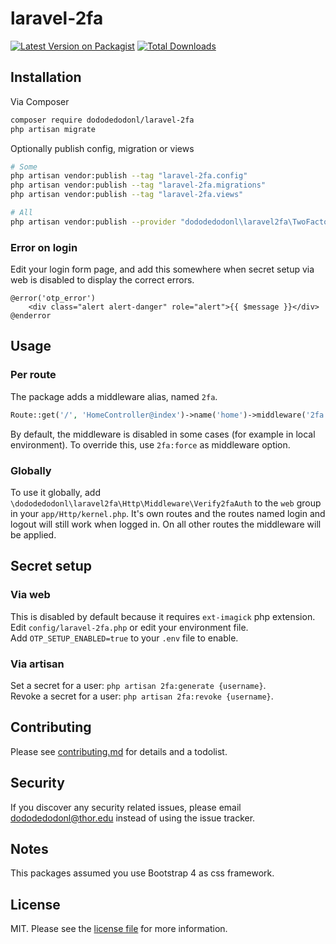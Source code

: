 # laravel-2fa

[![Latest Version on Packagist][ico-version]][link-packagist]
[![Total Downloads][ico-downloads]][link-downloads]

## Installation

Via Composer

``` bash
composer require dododedodonl/laravel-2fa
php artisan migrate
```

Optionally publish config, migration or views

``` bash
# Some
php artisan vendor:publish --tag "laravel-2fa.config"
php artisan vendor:publish --tag "laravel-2fa.migrations"
php artisan vendor:publish --tag "laravel-2fa.views"

# All
php artisan vendor:publish --provider "dododedodonl\laravel2fa\TwoFactorAuthenticationServiceProvider"
```

### Error on login
Edit your login form page, and add this somewhere when secret setup via web is disabled to display the correct errors.
``` blade
@error('otp_error')
    <div class="alert alert-danger" role="alert">{{ $message }}</div>
@enderror
```

## Usage

### Per route
The package adds a middleware alias, named `2fa`.
``` php
Route::get('/', 'HomeController@index')->name('home')->middleware('2fa');
```
By default, the middleware is disabled in some cases (for example in local environment). To override this, use `2fa:force` as middleware option.

### Globally
To use it globally, add `\dododedodonl\laravel2fa\Http\Middleware\Verify2faAuth` to the `web` group in your `app/Http/kernel.php`. It's own routes and the routes named login and logout will still work when logged in. On all other routes the middleware will be applied.


## Secret setup

### Via web
This is disabled by default because it requires `ext-imagick` php extension. Edit `config/laravel-2fa.php` or edit your environment file.  
Add `OTP_SETUP_ENABLED=true` to your `.env` file  to enable.

### Via artisan
Set a secret for a user: `php artisan 2fa:generate {username}`.  
Revoke a secret for a user: `php artisan 2fa:revoke {username}`.

## Contributing

Please see [contributing.md](contributing.md) for details and a todolist.

## Security

If you discover any security related issues, please email dododedodonl@thor.edu instead of using the issue tracker.

## Notes

This packages assumed you use Bootstrap 4 as css framework.

## License

MIT. Please see the [license file](license.md) for more information.

[ico-version]: https://img.shields.io/packagist/v/dododedodonl/laravel-2fa.svg?style=flat-square
[ico-downloads]: https://img.shields.io/packagist/dt/dododedodonl/laravel-2fa.svg?style=flat-square
[ico-travis]: https://img.shields.io/travis/dododedodonl/laravel-2fa/master.svg?style=flat-square
[ico-styleci]: https://styleci.io/repos/12345678/shield

[link-packagist]: https://packagist.org/packages/dododedodonl/laravel-2fa
[link-downloads]: https://packagist.org/packages/dododedodonl/laravel-2fa
[link-travis]: https://travis-ci.org/dododedodonl/laravel-2fa
[link-styleci]: https://styleci.io/repos/12345678
[link-author]: https://github.com/dododedodonl
[link-contributors]: ../../contributors
